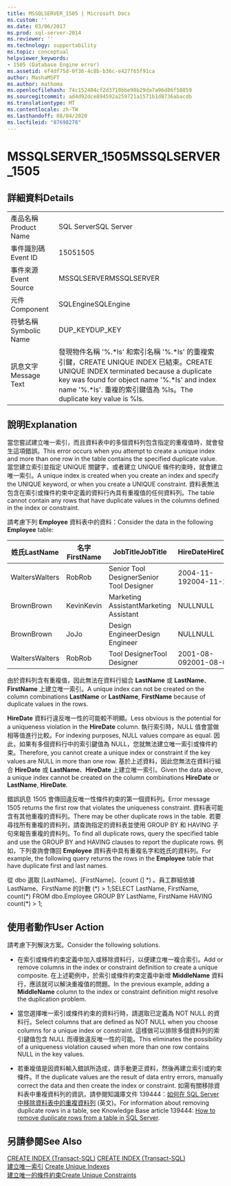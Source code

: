 ```yaml
---
title: MSSQLSERVER_1505 | Microsoft Docs
ms.custom: ''
ms.date: 03/06/2017
ms.prod: sql-server-2014
ms.reviewer: ''
ms.technology: supportability
ms.topic: conceptual
helpviewer_keywords:
- 1505 (Database Engine error)
ms.assetid: ef4df75d-0f36-4c8b-b36c-e427f65f91ca
author: MashaMSFT
ms.author: mathoma
ms.openlocfilehash: 74c152404cf2d3710bbe98b29da7a96d86f58859
ms.sourcegitcommit: ad4d92dce894592a259721a1571b1d8736abacdb
ms.translationtype: MT
ms.contentlocale: zh-TW
ms.lasthandoff: 08/04/2020
ms.locfileid: "87698278"
---
```

# <a name="mssqlserver_1505"></a><span data-ttu-id="1f65b-102">MSSQLSERVER_1505</span><span class="sxs-lookup"><span data-stu-id="1f65b-102">MSSQLSERVER_1505</span></span>
    
## <a name="details"></a><span data-ttu-id="1f65b-103">詳細資料</span><span class="sxs-lookup"><span data-stu-id="1f65b-103">Details</span></span>  
  
|||  
|-|-|  
|<span data-ttu-id="1f65b-104">產品名稱</span><span class="sxs-lookup"><span data-stu-id="1f65b-104">Product Name</span></span>|<span data-ttu-id="1f65b-105">SQL Server</span><span class="sxs-lookup"><span data-stu-id="1f65b-105">SQL Server</span></span>|  
|<span data-ttu-id="1f65b-106">事件識別碼</span><span class="sxs-lookup"><span data-stu-id="1f65b-106">Event ID</span></span>|<span data-ttu-id="1f65b-107">1505</span><span class="sxs-lookup"><span data-stu-id="1f65b-107">1505</span></span>|  
|<span data-ttu-id="1f65b-108">事件來源</span><span class="sxs-lookup"><span data-stu-id="1f65b-108">Event Source</span></span>|<span data-ttu-id="1f65b-109">MSSQLSERVER</span><span class="sxs-lookup"><span data-stu-id="1f65b-109">MSSQLSERVER</span></span>|  
|<span data-ttu-id="1f65b-110">元件</span><span class="sxs-lookup"><span data-stu-id="1f65b-110">Component</span></span>|<span data-ttu-id="1f65b-111">SQLEngine</span><span class="sxs-lookup"><span data-stu-id="1f65b-111">SQLEngine</span></span>|  
|<span data-ttu-id="1f65b-112">符號名稱</span><span class="sxs-lookup"><span data-stu-id="1f65b-112">Symbolic Name</span></span>|<span data-ttu-id="1f65b-113">DUP_KEY</span><span class="sxs-lookup"><span data-stu-id="1f65b-113">DUP_KEY</span></span>|  
|<span data-ttu-id="1f65b-114">訊息文字</span><span class="sxs-lookup"><span data-stu-id="1f65b-114">Message Text</span></span>|<span data-ttu-id="1f65b-115">發現物件名稱 '%.\*ls' 和索引名稱 '%.\*ls' 的重複索引鍵，CREATE UNIQUE INDEX 已結束。</span><span class="sxs-lookup"><span data-stu-id="1f65b-115">CREATE UNIQUE INDEX terminated because a duplicate key was found for object name '%.\*ls' and index name '%.\*ls'.</span></span>  <span data-ttu-id="1f65b-116">重複的索引鍵值為 %ls。</span><span class="sxs-lookup"><span data-stu-id="1f65b-116">The duplicate key value is %ls.</span></span>|  
  
## <a name="explanation"></a><span data-ttu-id="1f65b-117">說明</span><span class="sxs-lookup"><span data-stu-id="1f65b-117">Explanation</span></span>  
 <span data-ttu-id="1f65b-118">當您嘗試建立唯一索引，而且資料表中的多個資料列包含指定的重複值時，就會發生這項錯誤。</span><span class="sxs-lookup"><span data-stu-id="1f65b-118">This error occurs when you attempt to create a unique index and more than one row in the table contains the specified duplicate value.</span></span> <span data-ttu-id="1f65b-119">當您建立索引並指定 UNIQUE 關鍵字，或者建立 UNIQUE 條件約束時，就會建立唯一索引。</span><span class="sxs-lookup"><span data-stu-id="1f65b-119">A unique index is created when you create an index and specify the UNIQUE keyword, or when you create a UNIQUE constraint.</span></span> <span data-ttu-id="1f65b-120">資料表無法包含在索引或條件約束中定義的資料行內具有重複值的任何資料列。</span><span class="sxs-lookup"><span data-stu-id="1f65b-120">The table cannot contain any rows that have duplicate values in the columns defined in the index or constraint.</span></span>  
  
 <span data-ttu-id="1f65b-121">請考慮下列 **Employee** 資料表中的資料：</span><span class="sxs-lookup"><span data-stu-id="1f65b-121">Consider the data in the following **Employee** table:</span></span>  
  
|<span data-ttu-id="1f65b-122">姓氏</span><span class="sxs-lookup"><span data-stu-id="1f65b-122">LastName</span></span>|<span data-ttu-id="1f65b-123">名字</span><span class="sxs-lookup"><span data-stu-id="1f65b-123">FirstName</span></span>|<span data-ttu-id="1f65b-124">JobTitle</span><span class="sxs-lookup"><span data-stu-id="1f65b-124">JobTitle</span></span>|<span data-ttu-id="1f65b-125">HireDate</span><span class="sxs-lookup"><span data-stu-id="1f65b-125">HireDate</span></span>|  
|--------------|---------------|--------------|--------------|  
|<span data-ttu-id="1f65b-126">Walters</span><span class="sxs-lookup"><span data-stu-id="1f65b-126">Walters</span></span>|<span data-ttu-id="1f65b-127">Rob</span><span class="sxs-lookup"><span data-stu-id="1f65b-127">Rob</span></span>|<span data-ttu-id="1f65b-128">Senior Tool Designer</span><span class="sxs-lookup"><span data-stu-id="1f65b-128">Senior Tool Designer</span></span>|<span data-ttu-id="1f65b-129">2004-11-19</span><span class="sxs-lookup"><span data-stu-id="1f65b-129">2004-11-19</span></span>|  
|<span data-ttu-id="1f65b-130">Brown</span><span class="sxs-lookup"><span data-stu-id="1f65b-130">Brown</span></span>|<span data-ttu-id="1f65b-131">Kevin</span><span class="sxs-lookup"><span data-stu-id="1f65b-131">Kevin</span></span>|<span data-ttu-id="1f65b-132">Marketing Assistant</span><span class="sxs-lookup"><span data-stu-id="1f65b-132">Marketing Assistant</span></span>|<span data-ttu-id="1f65b-133">NULL</span><span class="sxs-lookup"><span data-stu-id="1f65b-133">NULL</span></span>|  
|<span data-ttu-id="1f65b-134">Brown</span><span class="sxs-lookup"><span data-stu-id="1f65b-134">Brown</span></span>|<span data-ttu-id="1f65b-135">Jo</span><span class="sxs-lookup"><span data-stu-id="1f65b-135">Jo</span></span>|<span data-ttu-id="1f65b-136">Design Engineer</span><span class="sxs-lookup"><span data-stu-id="1f65b-136">Design Engineer</span></span>|<span data-ttu-id="1f65b-137">NULL</span><span class="sxs-lookup"><span data-stu-id="1f65b-137">NULL</span></span>|  
|<span data-ttu-id="1f65b-138">Walters</span><span class="sxs-lookup"><span data-stu-id="1f65b-138">Walters</span></span>|<span data-ttu-id="1f65b-139">Rob</span><span class="sxs-lookup"><span data-stu-id="1f65b-139">Rob</span></span>|<span data-ttu-id="1f65b-140">Tool Designer</span><span class="sxs-lookup"><span data-stu-id="1f65b-140">Tool Designer</span></span>|<span data-ttu-id="1f65b-141">2001-08-09</span><span class="sxs-lookup"><span data-stu-id="1f65b-141">2001-08-09</span></span>|  
  
 <span data-ttu-id="1f65b-142">由於資料列含有重複值，因此無法在資料行組合 **LastName** 或 **LastName**、**FirstName** 上建立唯一索引。</span><span class="sxs-lookup"><span data-stu-id="1f65b-142">A unique index can not be created on the column combinations **LastName** or **LastName**, **FirstName** because of duplicate values in the rows.</span></span>  
  
 <span data-ttu-id="1f65b-143">**HireDate** 資料行違反唯一性的可能較不明顯。</span><span class="sxs-lookup"><span data-stu-id="1f65b-143">Less obvious is the potential for a uniqueness violation in the **HireDate** column.</span></span> <span data-ttu-id="1f65b-144">執行索引時，NULL 值會當做相等值進行比較。</span><span class="sxs-lookup"><span data-stu-id="1f65b-144">For indexing purposes, NULL values compare as equal.</span></span> <span data-ttu-id="1f65b-145">因此，如果有多個資料行中的索引鍵值為 NULL，您就無法建立唯一索引或條件約束。</span><span class="sxs-lookup"><span data-stu-id="1f65b-145">Therefore, you cannot create a unique index or constraint if the key values are NULL in more than one row.</span></span> <span data-ttu-id="1f65b-146">基於上述資料，因此您無法在資料行組合 **HireDate** 或 **LastName**、**HireDate** 上建立唯一索引。</span><span class="sxs-lookup"><span data-stu-id="1f65b-146">Given the data above, a unique index cannot be created on the column combinations **HireDate** or **LastName**, **HireDate**.</span></span>  
  
 <span data-ttu-id="1f65b-147">錯誤訊息 1505 會傳回違反唯一性條件約束的第一個資料列。</span><span class="sxs-lookup"><span data-stu-id="1f65b-147">Error message 1505 returns the first row that violates the uniqueness constraint.</span></span> <span data-ttu-id="1f65b-148">資料表可能含有其他重複的資料列。</span><span class="sxs-lookup"><span data-stu-id="1f65b-148">There may be other duplicate rows in the table.</span></span> <span data-ttu-id="1f65b-149">若要尋找所有重複的資料列，請查詢指定的資料表並使用 GROUP BY 和 HAVING 子句來報告重複的資料列。</span><span class="sxs-lookup"><span data-stu-id="1f65b-149">To find all duplicate rows, query the specified table and use the GROUP BY and HAVING clauses to report the duplicate rows.</span></span> <span data-ttu-id="1f65b-150">例如，下列查詢會傳回 **Employee** 資料表中具有重複名字和姓氏的資料列。</span><span class="sxs-lookup"><span data-stu-id="1f65b-150">For example, the following query returns the rows in the **Employee** table that have duplicate first and last names.</span></span>  
  
 <span data-ttu-id="1f65b-151">從 dbo 選取 [LastName]、[FirstName]、[count (] \*) 。員工群組依據 LastName、FirstName 的計數 (\*) > 1;</span><span class="sxs-lookup"><span data-stu-id="1f65b-151">SELECT LastName, FirstName, count(\*) FROM dbo.Employee GROUP BY LastName, FirstName HAVING count(\*) > 1;</span></span>  
  
## <a name="user-action"></a><span data-ttu-id="1f65b-152">使用者動作</span><span class="sxs-lookup"><span data-stu-id="1f65b-152">User Action</span></span>  
 <span data-ttu-id="1f65b-153">請考慮下列解決方案。</span><span class="sxs-lookup"><span data-stu-id="1f65b-153">Consider the following solutions.</span></span>  
  
-   <span data-ttu-id="1f65b-154">在索引或條件約束定義中加入或移除資料行，以便建立唯一複合索引。</span><span class="sxs-lookup"><span data-stu-id="1f65b-154">Add or remove columns in the index or constraint definition to create a unique composite.</span></span> <span data-ttu-id="1f65b-155">在上述範例中，於索引或條件約束定義中新增 **MiddleName** 資料行，應該就可以解決重複值的問題。</span><span class="sxs-lookup"><span data-stu-id="1f65b-155">In the previous example, adding a **MiddleName** column to the index or constraint definition might resolve the duplication problem.</span></span>  
  
-   <span data-ttu-id="1f65b-156">當您選擇唯一索引或條件約束的資料行時，請選取已定義為 NOT NULL 的資料行。</span><span class="sxs-lookup"><span data-stu-id="1f65b-156">Select columns that are defined as NOT NULL when you choose columns for a unique index or constraint.</span></span> <span data-ttu-id="1f65b-157">這樣做可以排除多個資料列的索引鍵值包含 NULL 而導致違反唯一性的可能。</span><span class="sxs-lookup"><span data-stu-id="1f65b-157">This eliminates the possibility of a uniqueness violation caused when more than one row contains NULL in the key values.</span></span>  
  
-   <span data-ttu-id="1f65b-158">若重複值是因資料輸入錯誤所造成，請手動更正資料，然後再建立索引或約束條件。</span><span class="sxs-lookup"><span data-stu-id="1f65b-158">If the duplicate values are the result of data entry errors, manually correct the data and then create the index or constraint.</span></span> <span data-ttu-id="1f65b-159">如需有關移除資料表中重複資料列的資訊，請參閱知識庫文件 139444：[如何在 SQL Server 中移除資料表中的重複資料列](https://support.microsoft.com/kb/139444) \(英文\)。</span><span class="sxs-lookup"><span data-stu-id="1f65b-159">For information about removing duplicate rows in a table, see Knowledge Base article 139444: [How to remove duplicate rows from a table in SQL Server](https://support.microsoft.com/kb/139444).</span></span>  
  
## <a name="see-also"></a><span data-ttu-id="1f65b-160">另請參閱</span><span class="sxs-lookup"><span data-stu-id="1f65b-160">See Also</span></span>  
 <span data-ttu-id="1f65b-161">[CREATE INDEX &#40;Transact-SQL&#41;](/sql/t-sql/statements/create-index-transact-sql) </span><span class="sxs-lookup"><span data-stu-id="1f65b-161">[CREATE INDEX &#40;Transact-SQL&#41;](/sql/t-sql/statements/create-index-transact-sql) </span></span>  
 <span data-ttu-id="1f65b-162">[建立唯一索引](../indexes/indexes.md) </span><span class="sxs-lookup"><span data-stu-id="1f65b-162">[Create Unique Indexes](../indexes/indexes.md) </span></span>  
 [<span data-ttu-id="1f65b-163">建立唯一的條件約束</span><span class="sxs-lookup"><span data-stu-id="1f65b-163">Create Unique Constraints</span></span>](../tables/create-unique-constraints.md)  
  
  
